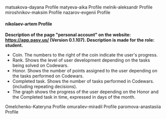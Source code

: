 matsakova-dayana	Profile
matyeva-aika	Profile
melnik-aleksandr	Profile
miroshnikov-maksim	Profile
nazarov-evgenii	Profile

#### nikolaev-artem	Profile
**Description of the page "personal account" on the website: 
https://app.pasv.us/ (Version 0.1.107).
Description is made for the role: student.**
*  Coin. The numbers to the right of the coin indicate the user's progress.
*  Rank. Shows the level of user development depending on the tasks being solved on Codewars.
*  Honor. Shows the number of points assigned to the user depending on the tasks performed on Codewars.
*  Completed task. Shows the number of tasks performed in Codewars. (including repeating decisions).
* The graph shows the progress of the user depending on the Honor and the Completed task in time, expressed in days of the month.

Omelchenko-Kateryna	Profile
omuraliev-miradil	Profile
paromova-anastasiia	Profile










